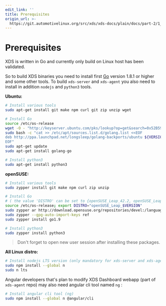 ```yaml
---
edit_link: ''
title: Prerequisites
origin_url: >-
  https://git.automotivelinux.org/src/xds/xds-docs/plain/docs/part-2/1_Prerequisites.md?h=halibut
---
```


<!-- WARNING: This file is generated by fetch_docs.js using /home/boron/Documents/AGL/docs-webtemplate/site/_data/tocs/devguides/halibut/xds-docs-guides-devguides-book.yml -->

# Prerequisites

XDS is written in Go and currently only build on Linux host has been validated.

So to build XDS binaries you need to install first [Go](https://golang.org/doc/install)
version 1.8.1 or higher and some other tools. To build `xds-server` and `xds-agent`
you also need to install in addition `nodejs` and `python3` tools.

**Ubuntu:**

```bash
# Install various tools
sudo apt-get install git make npm curl git zip unzip wget

# Install Go
source /etc/os-release
wget -O - "http://keyserver.ubuntu.com/pks/lookup?op=get&search=0x52B59B1571A79DBC054901C0F6BC817356A3D45E" | sudo apt-key add -
sudo bash -c "cat >> /etc/apt/sources.list.d/golang.list <<EOF
deb http://ppa.launchpad.net/longsleep/golang-backports/ubuntu ${VERSION_CODENAME} main
EOF"
sudo apt-get update
sudo apt-get install golang-go

# Install python3
sudo apt-get install python3
```

**openSUSE:**

```bash
# Install various tools
sudo zypper install git make npm curl zip unzip

# Install Go
# ( the value 'DISTRO' can be set to {openSUSE_Leap_42.2, openSUSE_Leap_42.3, openSUSE_Tumbleweed} )
source /etc/os-release; export DISTRO="openSUSE_Leap_$VERSION"
sudo zypper ar http://download.opensuse.org/repositories/devel:/languages:/go/${DISTRO}/devel:languages:go.repo
sudo zypper --gpg-auto-import-keys ref
sudo zypper install go1.9

# Install python3
sudo zypper install python3
```

> Don't forget to open new user session after installing these packages.

**All Linux distro:**

```bash
# Install nodejs LTS version (only mandatory for xds-server and xds-agent)
sudo npm install --global n
sudo n lts
```

Angular developers that's plan to modify XDS Dashboard webapp (part of
`xds-agent` repo) may also need angular cli tool named `ng` :

```bash
# Install angular cli tool (ng)
sudo npm install --global n @angular/cli
```
